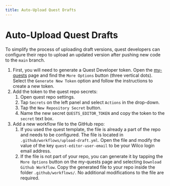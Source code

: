 ```yaml
---
title: Auto-Upload Quest Drafts
---
```


# Auto-Upload Quest Drafts

To simplify the process of uploading draft versions, quest developers can configure their repo to upload an updated version after pushing new code to the `main` branch.

1. First, you will need to generate a Quest Developer token. Open the [my-quests](https://app.wilco.gg/my-quests) page and find the `More Options` button (three vertical dots). Select the `Generate New Token` option and follow the instructions to create a new token.
2. Add the token to the quest repo secrets:
    1. Open quest repo settings.
    2. Tap `Secrets` on the left panel and select `Actions` in the drop-down.
    3. Tap the `New Repository Secret` button.
    4. Name the new secret `QUESTS_EDITOR_TOKEN` and copy the token to the `secret` text box. 
3. Add a new workflow file to the GitHub repo:
    1. If you used the quest template, the file is already a part of the repo and needs to be configured. The file is located in `.github/workflows/upload-draft.yml`. Open the file and modify the value of the key `quest-editor-user-email` to be your Wilco login email address.
    2. If the file is not part of your repo, you can generate it by tapping the `More Options` button on the my-quests page and selecting `Download Github Workflow`. Copy the generated file to your repo inside the folder `.github/workflows/`. No additional modifications to the file are required.